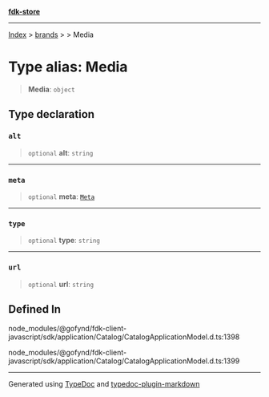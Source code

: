 [**fdk-store**](../../../README.md)
***

[Index](../../../API.md) > [brands](../../README.md) > [<internal>](../README.md) > Media

# Type alias: Media

> **Media**: `object`

## Type declaration

### `alt`

> `optional` **alt**: `string`

***

### `meta`

> `optional` **meta**: [`Meta`](type-alias.Meta.md)

***

### `type`

> `optional` **type**: `string`

***

### `url`

> `optional` **url**: `string`

## Defined In

node\_modules/@gofynd/fdk-client-javascript/sdk/application/Catalog/CatalogApplicationModel.d.ts:1398

node\_modules/@gofynd/fdk-client-javascript/sdk/application/Catalog/CatalogApplicationModel.d.ts:1399

***
Generated using [TypeDoc](https://typedoc.org/) and [typedoc-plugin-markdown](https://www.npmjs.com/package/typedoc-plugin-markdown)

